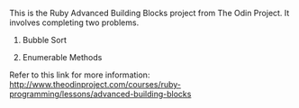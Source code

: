 This is the Ruby Advanced Building Blocks project from The Odin Project. It involves completing two problems.

1. Bubble Sort

2. Enumerable Methods


Refer to this link for more information: http://www.theodinproject.com/courses/ruby-programming/lessons/advanced-building-blocks

